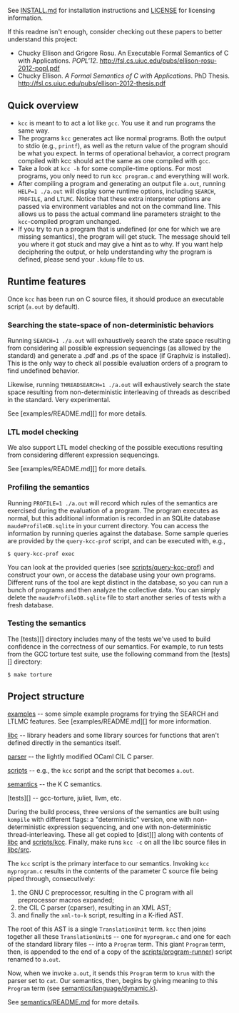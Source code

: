 See [INSTALL.md][] for installation instructions and [LICENSE][] for licensing
information.

If this readme isn't enough, consider checking out these papers to better
understand this project:
- Chucky Ellison and Grigore Rosu. An Executable Formal Semantics of C with 
  Applications. *POPL'12*. 
  <http://fsl.cs.uiuc.edu/pubs/ellison-rosu-2012-popl.pdf>
- Chucky Ellison. *A Formal Semantics of C with Applications*. PhD Thesis.
  <http://fsl.cs.uiuc.edu/pubs/ellison-2012-thesis.pdf>

## Quick overview
- `kcc` is meant to to act a lot like `gcc`. You use it and run programs the
  same way.
- The programs `kcc` generates act like normal programs. Both the output to
  stdio (e.g., `printf`), as well as the return value of the program should be
  what you expect. In terms of operational behavior, a correct program
  compiled with kcc should act the same as one compiled with `gcc`.
- Take a look at `kcc -h` for some compile-time options. For most programs,
  you only need to run `kcc program.c` and everything will work.
- After compiling a program and generating an output file `a.out`, running
  `HELP=1 ./a.out` will display some runtime options, including `SEARCH`,
  `PROFILE`, and `LTLMC`. Notice that these extra interpreter options are
  passed via environment variables and not on the command line. This allows us
  to pass the actual command line parameters straight to the `kcc`-compiled
  program unchanged.
- If you try to run a program that is undefined (or one for which we are
  missing semantics), the program will get stuck. The message should tell you
  where it got stuck and may give a hint as to why. If you want help
  deciphering the output, or help understanding why the program is defined,
  please send your `.kdump` file to us.

## Runtime features

Once `kcc` has been run on C source files, it should produce an executable
script (`a.out` by default).

### Searching the state-space of non-deterministic behaviors

Running `SEARCH=1 ./a.out` will exhaustively search the state space resulting
from considering all possible expression sequencings (as allowed by the
standard) and generate a .pdf and .ps of the space (if Graphviz is installed).
This is the only way to check all possible evaluation orders of a program to
find undefined behavior.

Likewise, running `THREADSEARCH=1 ./a.out` will exhaustively search the state
space resulting from non-deterministic interleaving of threads as described in
the standard. Very experimental.

See [examples/README.md][] for more details.

### LTL model checking

We also support LTL model checking of the possible executions resulting from
considering different expression sequencings.

See [examples/README.md][] for more details.

### Profiling the semantics

Running `PROFILE=1 ./a.out` will record which rules of the semantics are
exercised during the evaluation of a program. The program executes as normal,
but this additional information is recorded in an SQLite database
`maudeProfileDB.sqlite` in your current directory. You can access the
information by running queries against the database. Some sample queries are
provided by the `query-kcc-prof` script, and can be executed with, e.g., 
```
$ query-kcc-prof exec
```
You can look at the provided queries (see [scripts/query-kcc-prof][]) and
construct your own, or access the database using your own programs. Different
runs of the tool are kept distinct in the database, so you can run a bunch of
programs and then analyze the collective data. You can simply delete the
`maudeProfileDB.sqlite` file to start another series of tests with a fresh
database.

### Testing the semantics

The [tests][] directory includes many of the tests we've used to build confidence
in the correctness of our semantics. For example, to run tests from the GCC
torture test suite, use the following command from the [tests][] directory:
```
$ make torture
```

## Project structure

[examples][] -- some simple example programs for trying the SEARCH and LTLMC
features. See [examples/README.md][] for more information.

[libc][] -- library headers and some library sources for functions that aren't
defined directly in the semantics itself.

[parser][] -- the lightly modified OCaml CIL C parser.

[scripts][] -- e.g., the `kcc` script and the script that becomes `a.out`.

[semantics][] -- the K C semantics.

[tests][] -- gcc-torture, juliet, llvm, etc.

During the build process, three versions of the semantics are built using
`kompile` with different flags: a "deterministic" version, one with
non-deterministic expression sequencing, and one with non-deterministic
thread-interleaving. These all get copied to [dist][] along with contents of
[libc][] and [scripts/kcc][]. Finally, make runs `kcc -c` on all the libc
source files in [libc/src][].

The `kcc` script is the primary interface to our semantics. Invoking `kcc
myprogram.c` results in the contents of the parameter C source file being piped
through, consecutively:
1. the GNU C preprocessor, resulting in the C program with all preprocessor
   macros expanded;
2. the CIL C parser (cparser), resulting in an XML AST;
3. and finally the `xml-to-k` script, resulting in a K-ified AST.

The root of this AST is a single `TranslationUnit` term. `kcc` then joins
together all these `TranslationUnit`s -- one for `myprogram.c` and one for each
of the standard library files -- into a `Program` term. This giant `Program`
term, then, is appended to the end of a copy of the [scripts/program-runner][])
script renamed to `a.out`.

Now, when we invoke `a.out`, it sends this `Program` term to `krun` with the
parser set to `cat`. Our semantics, then, begins by giving meaning to this
`Program` term (see [semantics/language/dynamic.k][]).

See [semantics/README.md][] for more details.

[examples/README.md#search]: examples/README.md#search
[examples/README.md#model-checking]: examples/README.md#model-checking
[semantics/README.md]: semantics/README.md
[semantics/language/dynamic.k]: semantics/language/dynamic.k
[scripts/kcc]: scripts/kcc
[scripts/program-runner]: scripts/program-runner
[scripts/query-kcc-prof]: scripts/query-kcc-prof
[examples]: examples
[libc]: libc
[libc/src]: libc/src
[parser]: parser
[scripts]: scripts
[semantics]: semantics
[INSTALL.md]: INSTALL.md
[LICENSE]: LICENSE
